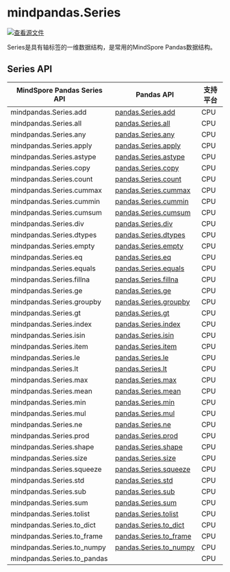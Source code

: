 # mindpandas.Series

[![查看源文件](https://mindspore-website.obs.cn-north-4.myhuaweicloud.com/website-images/master/resource/_static/logo_source.svg)](https://gitee.com/mindspore/docs/blob/master/docs/mindpandas/docs/source_zh_cn/mindpandas.Series.md)&nbsp;&nbsp;

Series是具有轴标签的一维数据结构，是常用的MindSpore Pandas数据结构。

## Series API

| MindSpore Pandas Series API         | Pandas API                                                                                                                                          | 支持平台 |
|-------------------------------|-----------------------------------------------------------------------------------------------------------------------------------------------------|------|
| mindpandas.Series.add         | [pandas.Series.add](https://pandas.pydata.org/pandas-docs/version/1.3.5/reference/api/pandas.Series.add.html#pandas.Series.add)                     | CPU  |
| mindpandas.Series.all         | [pandas.Series.all](https://pandas.pydata.org/pandas-docs/version/1.3.5/reference/api/pandas.Series.all.html#pandas.Series.all)                     | CPU  |
| mindpandas.Series.any         | [pandas.Series.any](https://pandas.pydata.org/pandas-docs/version/1.3.5/reference/api/pandas.Series.any.html#pandas.Series.any)                     | CPU  |
| mindpandas.Series.apply       | [pandas.Series.apply](https://pandas.pydata.org/pandas-docs/version/1.3.5/reference/api/pandas.Series.apply.html#pandas.Series.apply)               | CPU  |
| mindpandas.Series.astype      | [pandas.Series.astype](https://pandas.pydata.org/pandas-docs/version/1.3.5/reference/api/pandas.Series.astype.html#pandas.Series.astype)            | CPU  |
| mindpandas.Series.copy        | [pandas.Series.copy](https://pandas.pydata.org/pandas-docs/version/1.3.5/reference/api/pandas.Series.copy.html#pandas.Series.copy)                  | CPU  |
| mindpandas.Series.count       | [pandas.Series.count](https://pandas.pydata.org/pandas-docs/version/1.3.5/reference/api/pandas.Series.count.html#pandas.Series.count)               | CPU  |
| mindpandas.Series.cummax      | [pandas.Series.cummax](https://pandas.pydata.org/pandas-docs/version/1.3.5/reference/api/pandas.Series.cummax.html#pandas.Series.cummax)            | CPU  |
| mindpandas.Series.cummin      | [pandas.Series.cummin](https://pandas.pydata.org/pandas-docs/version/1.3.5/reference/api/pandas.Series.cummin.html#pandas.Series.cummin)            | CPU  |
| mindpandas.Series.cumsum      | [pandas.Series.cumsum](https://pandas.pydata.org/pandas-docs/version/1.3.5/reference/api/pandas.Series.cumsum.html#pandas.Series.cumsum)            | CPU  |
| mindpandas.Series.div         | [pandas.Series.div](https://pandas.pydata.org/pandas-docs/version/1.3.5/reference/api/pandas.Series.div.html#pandas.Series.div)                     | CPU  |
| mindpandas.Series.dtypes      | [pandas.Series.dtypes](https://pandas.pydata.org/pandas-docs/version/1.3.5/reference/api/pandas.Series.dtypes.html#pandas.Series.dtypes)            | CPU  |
| mindpandas.Series.empty       | [pandas.Series.empty](https://pandas.pydata.org/pandas-docs/version/1.3.5/reference/api/pandas.Series.empty.html#pandas.Series.empty)               | CPU  |
| mindpandas.Series.eq          | [pandas.Series.eq](https://pandas.pydata.org/pandas-docs/version/1.3.5/reference/api/pandas.Series.eq.html#pandas.Series.eq)                        | CPU  |
| mindpandas.Series.equals      | [pandas.Series.equals](https://pandas.pydata.org/pandas-docs/version/1.3.5/reference/api/pandas.Series.equals.html#pandas.Series.equals)            | CPU  |
| mindpandas.Series.fillna      | [pandas.Series.fillna](https://pandas.pydata.org/pandas-docs/version/1.3.5/reference/api/pandas.Series.fillna.html#pandas.Series.fillna)            | CPU  |
| mindpandas.Series.ge          | [pandas.Series.ge](https://pandas.pydata.org/pandas-docs/version/1.3.5/reference/api/pandas.Series.ge.html#pandas.Series.ge)                        | CPU  |
| mindpandas.Series.groupby     | [pandas.Series.groupby](https://pandas.pydata.org/pandas-docs/version/1.3.5/reference/api/pandas.Series.groupby.html#pandas.Series.groupby)         | CPU  |
| mindpandas.Series.gt          | [pandas.Series.gt](https://pandas.pydata.org/pandas-docs/version/1.3.5/reference/api/pandas.Series.gt.html#pandas.Series.gt)                        | CPU  |
| mindpandas.Series.index       | [pandas.Series.index](https://pandas.pydata.org/pandas-docs/version/1.3.5/reference/api/pandas.Series.index.html#pandas.Series.index)               | CPU  |
| mindpandas.Series.isin        | [pandas.Series.isin](https://pandas.pydata.org/pandas-docs/version/1.3.5/reference/api/pandas.Series.isin.html#pandas.Series.isin)                  | CPU  |
| mindpandas.Series.item        | [pandas.Series.item](https://pandas.pydata.org/pandas-docs/version/1.3.5/reference/api/pandas.Series.item.html#pandas.Series.item)                  | CPU  |
| mindpandas.Series.le          | [pandas.Series.le](https://pandas.pydata.org/pandas-docs/version/1.3.5/reference/api/pandas.Series.le.html#pandas.Series.le)                        | CPU  |
| mindpandas.Series.lt          | [pandas.Series.lt](https://pandas.pydata.org/pandas-docs/version/1.3.5/reference/api/pandas.Series.lt.html#pandas.Series.lt)                        | CPU  |
| mindpandas.Series.max         | [pandas.Series.max](https://pandas.pydata.org/pandas-docs/version/1.3.5/reference/api/pandas.Series.max.html#pandas.Series.max)                     | CPU  |
| mindpandas.Series.mean        | [pandas.Series.mean](https://pandas.pydata.org/pandas-docs/version/1.3.5/reference/api/pandas.Series.mean.html#pandas.Series.mean)                  | CPU  |
| mindpandas.Series.min         | [pandas.Series.min](https://pandas.pydata.org/pandas-docs/version/1.3.5/reference/api/pandas.Series.min.html#pandas.Series.min)                     | CPU  |
| mindpandas.Series.mul         | [pandas.Series.mul](https://pandas.pydata.org/pandas-docs/version/1.3.5/reference/api/pandas.Series.mul.html#pandas.Series.mul)                     | CPU  |
| mindpandas.Series.ne          | [pandas.Series.ne](https://pandas.pydata.org/pandas-docs/version/1.3.5/reference/api/pandas.Series.ne.html#pandas.Series.ne)                        | CPU  |
| mindpandas.Series.prod        | [pandas.Series.prod](https://pandas.pydata.org/pandas-docs/version/1.3.5/reference/api/pandas.Series.prod.html#pandas.Series.prod)                  | CPU  |
| mindpandas.Series.shape       | [pandas.Series.shape](https://pandas.pydata.org/pandas-docs/version/1.3.5/reference/api/pandas.Series.shape.html#pandas.Series.shape)               | CPU  |
| mindpandas.Series.size        | [pandas.Series.size](https://pandas.pydata.org/pandas-docs/version/1.3.5/reference/api/pandas.Series.size.html#pandas.Series.size)                  | CPU  |
| mindpandas.Series.squeeze     | [pandas.Series.squeeze](https://pandas.pydata.org/pandas-docs/version/1.3.5/reference/api/pandas.Series.squeeze.html#pandas.Series.squeeze)         | CPU  |
| mindpandas.Series.std         | [pandas.Series.std](https://pandas.pydata.org/pandas-docs/version/1.3.5/reference/api/pandas.Series.std.html#pandas.Series.std)                     | CPU  |
| mindpandas.Series.sub         | [pandas.Series.sub](https://pandas.pydata.org/pandas-docs/version/1.3.5/reference/api/pandas.Series.sub.html#pandas.Series.sub)                     | CPU  |
| mindpandas.Series.sum         | [pandas.Series.sum](https://pandas.pydata.org/pandas-docs/version/1.3.5/reference/api/pandas.Series.sum.html#pandas.Series.sum)                     | CPU  |
| mindpandas.Series.tolist      | [pandas.Series.tolist](https://pandas.pydata.org/pandas-docs/version/1.3.5/reference/api/pandas.Series.tolist.html#pandas.Series.tolist)            | CPU  |
| mindpandas.Series.to_dict     | [pandas.Series.to_dict](https://pandas.pydata.org/pandas-docs/version/1.3.5/reference/api/pandas.Series.to_dict.html#pandas.Series.to_dict)         | CPU  |
| mindpandas.Series.to_frame    | [pandas.Series.to_frame](https://pandas.pydata.org/pandas-docs/version/1.3.5/reference/api/pandas.Series.to_frame.html#pandas.Series.to_frame)      | CPU  |
| mindpandas.Series.to_numpy    | [pandas.Series.to_numpy](https://pandas.pydata.org/pandas-docs/version/1.3.5/reference/api/pandas.Series.to_numpy.html#pandas.Series.to_numpy)      | CPU  |
| mindpandas.Series.to_pandas   |                                                                                                                                                     | CPU  |
